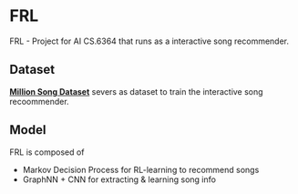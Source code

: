 # FRL
FRL - Project for AI CS.6364 that runs as a interactive song recommender.

## Dataset
[**Million Song Dataset**](http://millionsongdataset.com) severs as dataset to train the interactive song recoommender.

## Model
FRL is composed of
* Markov Decision Process for RL-learning to recommend songs
* GraphNN + CNN for extracting & learning song info